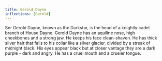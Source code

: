 ```yaml
---
title: Gerold Dayne
inflections: [Gerold]
---
```


Ser Gerold Dayne, known as the Darkstar, is the head of a knightly cadet branch of House Dayne. Gerold Dayne has an aquiline nose, high cheekbones and a strong jaw. He keeps his face clean-shaven. He has thick silver hair that falls to his collar like a silver glacier, divided by a streak of midnight black. His eyes appear black but at closer vantage they are a dark purple - dark and angry. He has a cruel mouth and a crueler tongue.


